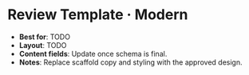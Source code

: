 # Review Template · Modern

- **Best for**: TODO
- **Layout**: TODO
- **Content fields**: Update once schema is final.
- **Notes**: Replace scaffold copy and styling with the approved design.
